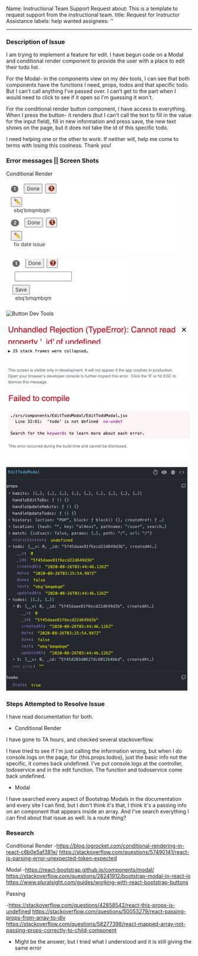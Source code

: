 Name: Instructional Team Support Request
about: This is a template to request support from the instructional team.
title: Request for Instructor Assistance
labels: help wanted
assignees: ''

---

### Description of Issue

I am trying to implement a feature for edit. I have begun code on a Modal and conditional render component to provide the user with a place to edit their todo list. 

For the Modal- in the components view on my dev tools, I can see that both components have the functions I need, props, todos and that specific todo. But I can't call anything I've passed over. I can't get to the part when I would need to click to see if it open so I'm guessing it won't. 

For the conditional render button component, I have access to everything. When I press the button- it renders (but I can't call the text to fill in the value for the input field), fill in new information and press save, the new text shows on the page, but it does not take the id of this specific todo.

I need helping one or the other to work. If neither will, help me come to terms with losing this coolness. Thank you!

### Error messages || Screen Shots
Conditional Render

![Button 1](/images/Button1ScreenShot2020-08-26.png)

![Button 2](./images/Button2ScreenShot2020-08-26.png)

![Button Dev Tools](./images/ButtonScreenShot2020-08-26.png)

![Button Error](./images/ButtonErrorScreenShot2020-08-26.png)

![Modal Error](./images/ModalErrorScreenShot2020-08-26.png)

![Modal Dev Tools](./images/ModalDevToolsScreenShot2020-08-26.png)


### Steps Attempted to Resolve Issue

I have read documentation for both. 

* Conditional Render

I have gone to TA hours, and checked several stackoverflow.

I have tried to see if I'm just calling the information wrong, but when I do console.logs on the page, for {this.props.todos}, just the basic info not the specific, it comes back undefined. I've put console.logs at the controller, todoservice and in the edit function. The function and todoservice come back undefined. 

* Modal

I have searched every aspect of Bootstrap Modals in the documentation and every site I can find, but I don't think it's that, I think it's a passing info on an component that appears inside an array. And I've search everything I can find about that issue as well.
Is a route thing?


### Research
Conditional Render
-https://blog.logrocket.com/conditional-rendering-in-react-c6b0e5af381e/
https://stackoverflow.com/questions/57490141/react-js-parsing-error-unexpected-token-expected



Modal
-https://react-bootstrap.github.io/components/modal/
https://stackoverflow.com/questions/28241912/bootstrap-modal-in-react-js
https://www.pluralsight.com/guides/working-with-react-bootstrap-buttons

Passing

-https://stackoverflow.com/questions/42858542/react-this-props-is-undefined
https://stackoverflow.com/questions/50053279/react-passing-props-from-array-to-div
https://stackoverflow.com/questions/58277398/react-mapped-array-not-passing-props-correctly-to-child-component

* Might be the answer, but I tried what I understood and it is still giving the same error
